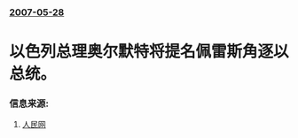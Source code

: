 ### [2007-05-28](/news/2007/05/28/index.md)

##### 
# 以色列总理奥尔默特将提名佩雷斯角逐以总统。




### 信息来源:

1. [人民网](http://world.people.com.cn/GB/1029/42361/5792023.html)
